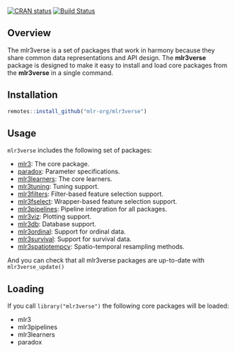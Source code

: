 [![CRAN status](https://www.r-pkg.org/badges/version/mlr3verse)](https://cran.r-project.org/package=mlr3verse)
[![Build Status](https://travis-ci.org/mlr-org/mlr3verse.svg?branch=master)](https://travis-ci.org/mlr-org/mlr3verse)

## Overview

The mlr3verse is a set of packages that work in harmony because they
share common data representations and API design. The **mlr3verse**
package is designed to make it easy to install and load core packages
from the **mlr3verse** in a single command.

## Installation

``` r
remotes::install_github("mlr-org/mlr3verse")
```

## Usage

`mlr3verse` includes the following set of packages:

  - [mlr3](https://mlr3.mlr-org.com/): The core package.
  - [paradox](https://paradox.mlr-org.com/): Parameter specifications.
  - [mlr3learners](https://mlr3learners.mlr-org.com/): The core learners.
  - [mlr3tuning](https://mlr3tuning.mlr-org.com/): Tuning support.
  - [mlr3filters](https://mlr3filters.mlr-org.com/): Filter-based feature selection support.
  - [mlr3fselect](https://mlr3fselect.mlr-org.com/): Wrapper-based feature selection support.
  - [mlr3pipelines](https://mlr3pipelines.mlr-org.com/): Pipeline integration for all packages.
  - [mlr3viz](https://mlr3viz.mlr-org.com/): Plotting support.
  - [mlr3db](https://mlr3db.mlr-org.com/): Database support.
  - [mlr3ordinal](https://mlr3ordinal.mlr-org.com/): Support for ordinal data.
  - [mlr3survival](https://mlr3survival.mlr-org.com/): Support for survival data.
  - [mlr3spatiotempcv](https://mlr3spatiotempcv.mlr-org.com/): Spatio-temporal resampling methods.

And you can check that all mlr3verse packages are up-to-date with
`mlr3verse_update()`

## Loading

If you call `library("mlr3verse")` the following core packages will be loaded:

- mlr3
- mlr3pipelines
- mlr3learners
- paradox
